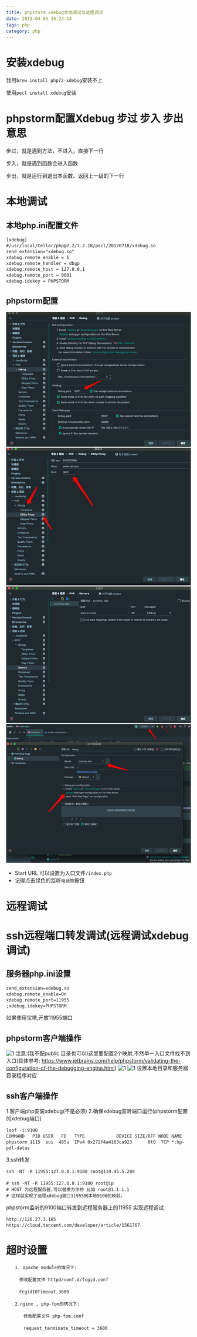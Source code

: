 ```yaml
---
title: phpstorm xdebug本地调试与远程调试
date: 2019-04-05 16:23:14
tags: php
category: php
---
```


# 安装xdebug

我用`brew install php72-xdebug`安装不上

使用`pecl install xdebug`安装


# phpstorm配置Xdebug 步过 步入 步出意思

步过，就是遇到方法，不进入，直接下一行

步入，就是遇到函数会进入函数

步出，就是运行到退出本函数、返回上一级的下一行


# 本地调试

## 本地php.ini配置文件

```
[xdebug]
#/usr/local/Cellar/php@7.2/7.2.18/pecl/20170718/xdebug.so
zend_extension="xdebug.so"
xdebug.remote_enable = 1
xdebug.remote_handler = dbgp
xdebug.remote_host = 127.0.0.1
xdebug.remote_port = 9001
xdebug.idekey = PHPSTORM
```

## phpstorm配置

![1](/uploads/phpstorm1.png)
![1](/uploads/phpstorm2.png)
![1](/uploads/phpstorm3.png)
![1](/uploads/phpstorm4.png)

* Start URL 可以设置为入口文件`/index.php`
* 记得点击绿色的监听`电话筒`按钮

# 远程调试





# ssh远程端口转发调试(远程调试xdebug调试)

## 服务器php.ini设置
```
zend_extension=xdebug.so
xdebug.remote_enable=On
xdebug.remote_port=11955
;xdebug.idekey=PHPSTORM
```
如果使用宝塔,开放11955端口

## phpstorm客户端操作
![1](/uploads/xdebug1.png)
注意:(我不配public 目录也可以)这里要配置2个映射,不然单一入口文件找不到入口(具体参考:
https://www.jetbrains.com/help/phpstorm/validating-the-configuration-of-the-debugging-engine.html)
![1](/uploads/xdebug2.png)
![1](/uploads/xdebug3.png)
设置本地目录和服务器目录程序对应

## ssh客户端操作

1.客户端php安装xdebug(不是必须)
2.确保xdebug监听端口运行(phpstorm配置的xdebug端口)

```
lsof -i:9100
COMMAND   PID USER   FD   TYPE            DEVICE SIZE/OFF NODE NAME
phpstorm 1115  sui  485u  IPv4 0x272f4a4103ca923      0t0  TCP *:hp-pdl-datas
```
3.ssh转发

```
ssh -NT -R 11955:127.0.0.1:9100 root@119.45.5.209

# ssh -NT -R 11955:127.0.0.1:9100 root@ip
# HOST 为远程服务器,可以替换为你的 比如 root@1.1.1.1
# 这样就实现了远程xdebug端口11955到本地9100的映射。
```
 phpstorm监听的9100端口转发到远程服务器上的11955 实现远程调试





```
http://120.27.3.185
https://cloud.tencent.com/developer/article/1561767
```


# 超时设置



```
　　1. apache module的情况下:

　　　修改配置文件 httpd/conf.d/fcgid.conf

　　　FcgidIOTimeout 3600

　　2.nginx , php-fpm的情况下:

　　　　修改配置文件 php-fpm.conf

　　　　request_terminate_timeout = 3600
```
